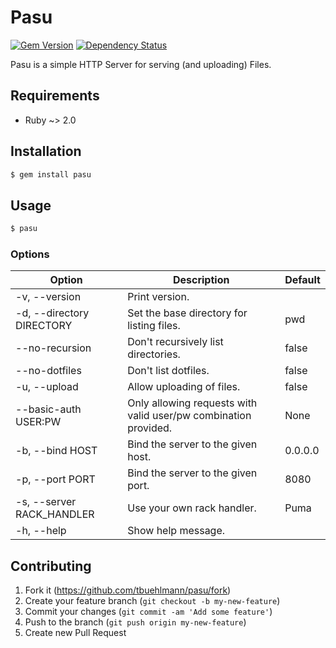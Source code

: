 # Pasu

[![Gem Version](https://badge.fury.io/rb/pasu.png)](http://badge.fury.io/rb/pasu) [![Dependency Status](https://gemnasium.com/tbuehlmann/pasu.png)](https://gemnasium.com/tbuehlmann/pasu)

Pasu is a simple HTTP Server for serving (and uploading) Files.

## Requirements
- Ruby ~> 2.0

## Installation

```sh
$ gem install pasu
```

## Usage

```sh
$ pasu
```

### Options

| Option | Description | Default |
| --- | --- | --- |
| -v, --version | Print version. | |
| -d, --directory DIRECTORY | Set the base directory for listing files. | pwd |
| --no-recursion | Don't recursively list directories. | false |
| --no-dotfiles | Don't list dotfiles. | false |
| -u, --upload | Allow uploading of files. | false |
| --basic-auth USER:PW | Only allowing requests with valid user/pw combination provided. | None |
| -b, --bind HOST | Bind the server to the given host. | 0.0.0.0 |
| -p, --port PORT | Bind the server to the given port. | 8080 |
| -s, --server RACK_HANDLER | Use your own rack handler. | Puma |
| -h, --help | Show help message. |

## Contributing

1. Fork it (https://github.com/tbuehlmann/pasu/fork)
2. Create your feature branch (`git checkout -b my-new-feature`)
3. Commit your changes (`git commit -am 'Add some feature'`)
4. Push to the branch (`git push origin my-new-feature`)
5. Create new Pull Request
